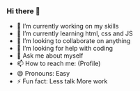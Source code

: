 ### Hi there 👋
- 🔭 I’m currently working on my skills
- 🌱 I’m currently learning html, css and JS
- 👯 I’m looking to collaborate on anything
- 🤔 I’m looking for help with coding
- 💬 Ask me about myself
- 📫 How to reach me: (Profile)
- 😄 Pronouns: Easy
- ⚡ Fun fact: Less talk More work
